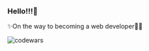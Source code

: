### Hello!!!👋

✨On the way to becoming a web developer🐱‍🏍

![codewars](https://www.codewars.com/users/NazanB/badges/large)

<!--
**NazanB/NazanB** is a ✨ _special_ ✨ repository because its `README.md` (this file) appears on your GitHub profile.


